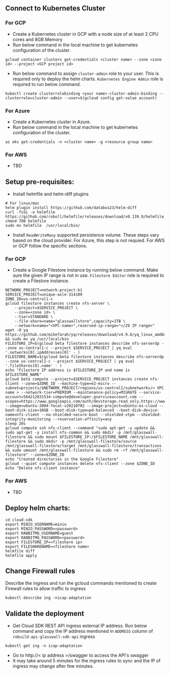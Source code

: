 
## Connect to Kubernetes Cluster
### For GCP
- Create a Kubernetes cluster in GCP with a node size of at least 2 CPU cores and 8GB Memory
- Run below command in the local machine to get kubernetes configuration of the cluster.
```
gcloud container clusters get-credentials <cluster name> --zone <zone id> --project <GCP project id>
```
- Run below command to assign `cluster-admin` role to your user. This is required only to deploy the helm charts. `Kubernetes Engine Admin` role is required to run below command.
```
kubectl create clusterrolebinding <your name>-cluster-admin-binding --clusterrole=cluster-admin --user=$(gcloud config get-value account)
```

### For Azure
- Create a Kubernetes cluster in Azure.
- Run below command in the local machine to get kubernetes configuration of the cluster.
```
az aks get-credentials -n <cluster name> -g <resource group name>
```
### For AWS
- TBD

## Setup pre-requisites:
- Install helmfile and helm-diff plugins
```
# For linux/mac
helm plugin install https://github.com/databus23/helm-diff
curl -fsSL -o helmfile https://github.com/roboll/helmfile/releases/download/v0.139.9/helmfile_linux_amd64
chmod 700 helmfile 
sudo mv helmfile  /usr/local/bin/
```
- Install `ReadWriteMany` supported persistence volume. These steps vary based on the cloud provider. For Azure, this step is not requied. For AWS or GCP follow the specific sections.

### For GCP
- Create a Google Filestore instance by running below command. Make sure the given IP range is not in use. `Filestore Editor` role is required to create a Filestore instance.
```
NETWORK_PROJECT=network-project-b1
SERVICE_PROJECT=unique-axle-314109
ZONE_ID=us-central1-c
gcloud filestore instances create nfs-server \
    --project=$SERVICE_PROJECT \
    --zone=<zone id> \
    --tier=STANDARD \
    --file-share=name="glasswallstore",capacity=1TB \
    --network=name="<VPC-name>",reserved-ip-range="</29 IP range>"
wget -O yq https://github.com/mikefarah/yq/releases/download/v4.9.8/yq_linux_amd64  && sudo mv yq /usr/local/bin
FILESTORE_IP=$(gcloud beta filestore instances describe nfs-serverdp --zone us-central1-c --project $SERVICE_PROJECT | yq eval '.networks[0].ipAddresses[0]' - )
FILESTORE_NAME=$(gcloud beta filestore instances describe nfs-serverdp --zone us-central1-c --project $SERVICE_PROJECT | yq eval '.fileShares[0].name' - )
echo "Filestore IP address is $FILESTORE_IP and name is $FILESTORE_NAME"
gcloud beta compute --project=$SERVICE_PROJECT instances create nfs-client --zone=$ZONE_ID --machine-type=e2-micro --subnet=projects/$NETWORK_PROJECT/regions/us-central1/subnetworks/< VPC name > --network-tier=PREMIUM --maintenance-policy=MIGRATE --service-account=564212831534-compute@developer.gserviceaccount.com --scopes=https://www.googleapis.com/auth/devstorage.read_only,https://www.googleapis.com/auth/logging.write,https://www.googleapis.com/auth/monitoring.write,https://www.googleapis.com/auth/servicecontrol,https://www.googleapis.com/auth/service.management.readonly,https://www.googleapis.com/auth/trace.append --image=ubuntu-2004-focal-v20210702 --image-project=ubuntu-os-cloud --boot-disk-size=10GB --boot-disk-type=pd-balanced --boot-disk-device-name=nfs-client --no-shielded-secure-boot --shielded-vtpm --shielded-integrity-monitoring --reservation-affinity=any
sleep 20s
gcloud compute ssh nfs-client --command "sudo apt-get -y update && sudo apt-get -y install nfs-common && sudo mkdir -p /mnt/glasswall-filestore && sudo mount $FILESTORE_IP:/$FILESTORE_NAME /mnt/glasswall-filestore && sudo mkdir -p /mnt/glasswall-filestore/source /mnt/glasswall-filestore/target /mnt/glasswall-filestore/transactions && sudo umount /mnt/glasswall-filestore && sudo rm -rf /mnt/glasswall-filestore" --zone=$ZONE_ID
echo "Created directories in the Google Filestore"
gcloud --quiet compute instances delete nfs-client --zone $ZONE_ID
echo "Delete nfs-client instance"
```
### For AWS
- TBD

## Deploy helm charts:
```
cd cloud-sdk
export MINIO_USERNAME=minio
export MINIO_PASSWORD=<password>
export RABBITMQ_USERNAME=guest
export RABBITMQ_PASSWORD=<password>
export FILESTORE_IP=<fileshare ip>
export FILESHARENAME=<fileshare name>
helmfile diff
helmfile apply
```
## Change Firewall rules
Describe the ingress and run the gcloud commands mentioned to create Firewall rules to allow 
traffic to ingress
```
kubectl describe ing -nicap-adaptation
```

## Validate the deployment
- Get Cloud SDK REST API ingress external IP address.  Run below command and copy the IP address mentioned in `ADDRESS` column of `rebuild-api-glasswall-sdk-api` ingress
```
kubectl get ing -n icap-adaptation
```
- Go to http://< ip address >/swagger to access the API's swagger
- It may take around 5 minutes for the ingress rules to sync and the IP of ingress may change after few minutes.
